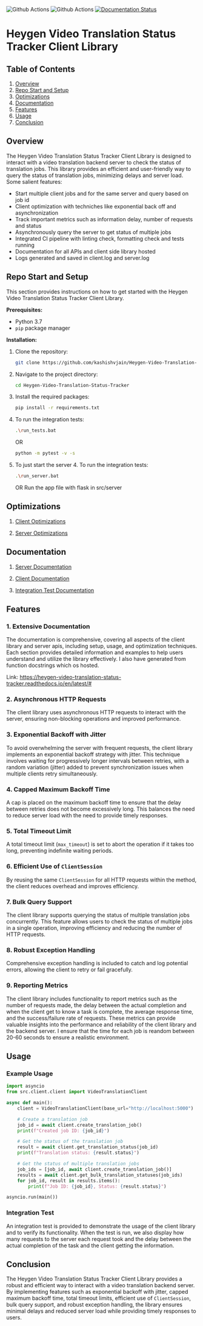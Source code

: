 ![Github Actions](https://github.com/kashishvjain/Heygen-Video-Translation-Status-Tracker/actions/workflows/pylint.yml/badge.svg)
![Github Actions](https://github.com/kashishvjain/Heygen-Video-Translation-Status-Tracker/actions/workflows/tests.yml/badge.svg)
[![Documentation Status](https://readthedocs.org/projects/heygen-video-translation-status-tracker/badge/?version=latest)](https://heygen-video-translation-status-tracker.readthedocs.io/en/latest/?badge=latest)
# Heygen Video Translation Status Tracker Client Library

## Table of Contents

1. [Overview](#overview)
2. [Repo Start and Setup](#repo-start-and-setup)
3. [Optimizations](#optimizations)
4. [Documentation](#documentation)
5. [Features](#features)
6. [Usage](#usage)
7. [Conclusion](#conclusion)

## Overview

The Heygen Video Translation Status Tracker Client Library is designed to interact with a video translation backend server to check the status of translation jobs. This library provides an efficient and user-friendly way to query the status of translation jobs, minimizing delays and server load. Some salient features:

-   Start multiple client jobs and for the same server and query based on job id
-   Client optimization with techniches like exponential back off and asynchronization
-   Track important metrics such as information delay, number of requests and status
-   Asynchronously query the server to get status of multiple jobs
-   Integrated CI pipeline with linting check, formatting check and tests running
-   Documentation for all APIs and client side library hosted
-   Logs generated and saved in client.log and server.log

## Repo Start and Setup

This section provides instructions on how to get started with the Heygen Video Translation Status Tracker Client Library.

**Prerequisites:**

-   Python 3.7
-   `pip` package manager

**Installation:**

1. Clone the repository:
    ```bash
    git clone https://github.com/kashishvjain/Heygen-Video-Translation-Status-Tracker.git
    ```
2. Navigate to the project directory:
    ```bash
    cd Heygen-Video-Translation-Status-Tracker
    ```
3. Install the required packages:
    ```bash
    pip install -r requirements.txt
    ```
4. To run the integration tests:
    ```bash
    .\run_tests.bat
    ```
    OR
    ```bash
    python -m pytest -v -s
    ```
5. To just start the server 4. To run the integration tests:
    ```bash
    .\run_server.bat
    ```
    OR
    Run the app file with flask in src/server

## Optimizations

1. [Client Optimizations](markdown_documentation/client_optimizations.md)

2. [Server Optimizations](markdown_documentation/server_optimizations.md)

## Documentation

1. [Server Documentation](markdown_documentation/server_implementation.md)

2. [Client Documentation](markdown_documentation/client_implementation.md)

3. [Integration Test Documentation](markdown_documentation/integration_test_implementation.md)

## Features

### 1. Extensive Documentation

The documentation is comprehensive, covering all aspects of the client library and server apis, including setup, usage, and optimization techniques. Each section provides detailed information and examples to help users understand and utilize the library effectively. I also have generated from function docstrings which os hosted. 

Link: https://heygen-video-translation-status-tracker.readthedocs.io/en/latest/#

### 2. Asynchronous HTTP Requests

The client library uses asynchronous HTTP requests to interact with the server, ensuring non-blocking operations and improved performance.

### 3. Exponential Backoff with Jitter

To avoid overwhelming the server with frequent requests, the client library implements an exponential backoff strategy with jitter. This technique involves waiting for progressively longer intervals between retries, with a random variation (jitter) added to prevent synchronization issues when multiple clients retry simultaneously.

### 4. Capped Maximum Backoff Time

A cap is placed on the maximum backoff time to ensure that the delay between retries does not become excessively long. This balances the need to reduce server load with the need to provide timely responses.

### 5. Total Timeout Limit

A total timeout limit (`max_timeout`) is set to abort the operation if it takes too long, preventing indefinite waiting periods.

### 6. Efficient Use of `ClientSession`

By reusing the same `ClientSession` for all HTTP requests within the method, the client reduces overhead and improves efficiency.

### 7. Bulk Query Support

The client library supports querying the status of multiple translation jobs concurrently. This feature allows users to check the status of multiple jobs in a single operation, improving efficiency and reducing the number of HTTP requests.

### 8. Robust Exception Handling

Comprehensive exception handling is included to catch and log potential errors, allowing the client to retry or fail gracefully.

### 9. Reporting Metrics

The client library includes functionality to report metrics such as the number of requests made, the delay between the actual completion and when the client get to know a task is complete, the average response time, and the success/failure rate of requests. These metrics can provide valuable insights into the performance and reliability of the client library and the backend server. I ensure that the time for each job is reandom between 20-60 seconds to ensure a realistic environment.

## Usage

### Example Usage

```python
import asyncio
from src.client.client import VideoTranslationClient

async def main():
    client = VideoTranslationClient(base_url="http://localhost:5000")

    # Create a translation job
    job_id = await client.create_translation_job()
    print(f"Created job ID: {job_id}")

    # Get the status of the translation job
    result = await client.get_translation_status(job_id)
    print(f"Translation status: {result.status}")

    # Get the status of multiple translation jobs
    job_ids = [job_id, await client.create_translation_job()]
    results = await client.get_bulk_translation_statuses(job_ids)
    for job_id, result in results.items():
        print(f"Job ID: {job_id}, Status: {result.status}")

asyncio.run(main())
```

### Integration Test

An integration test is provided to demonstrate the usage of the client library and to verify its functionality. When the test is run, we also display how many requests to the server each request took and the delay between the actual completion of the task and the client getting the information.

## Conclusion

The Heygen Video Translation Status Tracker Client Library provides a robust and efficient way to interact with a video translation backend server. By implementing features such as exponential backoff with jitter, capped maximum backoff time, total timeout limits, efficient use of `ClientSession`, bulk query support, and robust exception handling, the library ensures minimal delays and reduced server load while providing timely responses to users.
